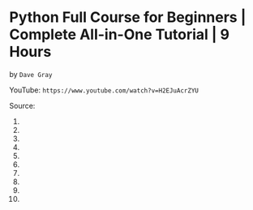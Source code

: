# Python Full Course for Beginners | Complete All-in-One Tutorial | 9 Hours
by `Dave Gray`

YouTube: `https://www.youtube.com/watch?v=H2EJuAcrZYU`

Source:

1.
2.
3.
4.
5.
6.
7.
8.
9.
10.